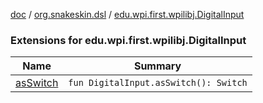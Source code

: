 [doc](../../index.md) / [org.snakeskin.dsl](../index.md) / [edu.wpi.first.wpilibj.DigitalInput](./index.md)

### Extensions for edu.wpi.first.wpilibj.DigitalInput

| Name | Summary |
|---|---|
| [asSwitch](as-switch.md) | `fun DigitalInput.asSwitch(): Switch` |
